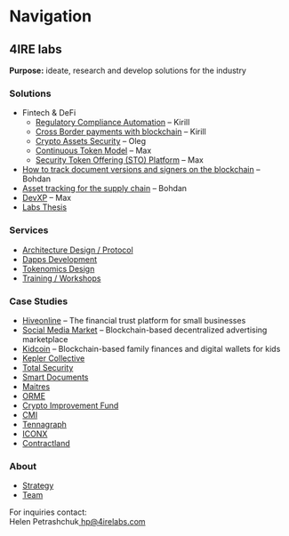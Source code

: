 # Navigation

## **4IRE labs**

**Purpose:** ideate, research and develop solutions for the industry

### **Solutions**

* Fintech & DeFi
  * [Regulatory Compliance Automation](solutions/complaince-scoring.md) – Kirill
  * [Cross Border payments with blockchain](solutions/enabling-fast-transparent-and-compliant-cross-border-payments-with-the-blockchain.md) – Kirill
  * [Crypto Assets Security](solutions/asset-security.md) – Oleg
  * [Continuous Token Model](solutions/continuous-token-model.md) – Max
  * [Security Token Offering \(STO\) Platform](solutions/sto-platform.md) – Max
* [How to track document versions and signers on the blockchain](solutions/how-to-track-document-versions-and-signers-on-the-blockchain.md) – Bohdan
* [Asset tracking for the supply chain](solutions/asset-tracking.md) – Bohdan
* [DevXP](solutions/developer-community-devxp.md) – Max
* [Labs Thesis](https://wiki.4irelabs.com/docs/~/edit/drafts/-LZ9cNZoIpjecdEx3N3k/solutions/defi-materials)

### **Services**

* [Architecture Design / Protocol](services/architecture-design-protocol.md)
* [Dapps Development](services/dapps-wallets-development.md)
* [Tokenomics Design](services/tokenomics-design.md)
* [Training / Workshops](services/training-workshops.md)

### Case Studies

* [Hiveonline](case-studies/hiveonline.md) – The financial trust platform for small businesses
* [Social Media Market](case-studies/social.-media-market.md) – Blockchain-based decentralized advertising marketplace
* [Kidcoin](case-studies/kidcoin.md) – Blockchain-based family finances and digital wallets for kids
* [Kepler Collective](case-studies/kepler-collective.md)
* [Total Security](case-studies/total-security.md)
* [Smart Documents](case-studies/smart-documents.md)
* [Maitres](case-studies/maitres.md)
* [ORME](case-studies/orme.md)
* [Crypto Improvement Fund](case-studies/crypto-improvement-fund.md)
* [CMI](case-studies/cmi.md)
* [Tennagraph](case-studies/tennagraph-wip.md)
* [ICONX](case-studies/iconx-wip.md)
* [Contractland](case-studies/contractland-wip.md)

### About

* [Strategy](about/strategy/)
* [Team](about/team/)

For inquiries contact:  
Helen Petrashchuk[  hp@4irelabs.com](mailto:hp@4irelabs.com)

